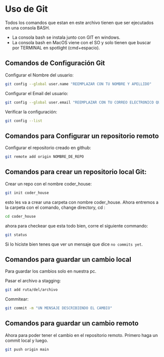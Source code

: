 # Uso de Git
Todos los comandos que estan en este archivo tienen que ser ejecutados en una consola BASH.
- La consola bash se instala junto con GIT en windows.
- La consola bash en MacOS viene con el SO y solo tienen que buscar por TERMINAL en spotlight (cmd+espacio).

## Comandos de Configuración Git
Configurar el Nombre del usuario:
```bash
git config --global user.name "REEMPLAZAR CON TU NOMBRE Y APELLIDO"
```
Configurar el Email del usuario:
```bash
git config --global user.email "REEMPLAZAR CON TU CORREO ELECTRONICO QUE USAS EN GITHUB"
```
Verificar la configuración:

```bash
git config --list
```

## Comandos para Configurar un repositorio remoto
Configurar el repositorio creado en github:
```bash
git remote add origin NOMBRE_DE_REPO
```

## Comandos para crear un repositorio local Git:
Crear un repo con el nombre coder_house:
```bash
git init coder_house
```
esto les va a crear una carpeta con nombre coder_house.
Ahora entremos a la carpeta con el comando, change directory, cd :
```bash
cd coder_house
```
ahora para checkear que esta todo bien, corre el siguiente commando:
```bash
git status
```
Si lo hiciste bien tenes que ver un mensaje que dice `no commits yet`.

## Comandos para guardar un cambio local
Para guardar los cambios solo en nuestra pc.


Pasar el archivo a stagging:
```bash
git add ruta/del/archivo
```
Commitear:
```bash
git commit -m "UN MENSAJE DESCRIBIENDO EL CAMBIO"
```

## Comandos para guardar un cambio remoto
Ahora para poder tener el cambio en el repositorio remoto. Primero haga un commit local y luego.
```bash
git push origin main
```
